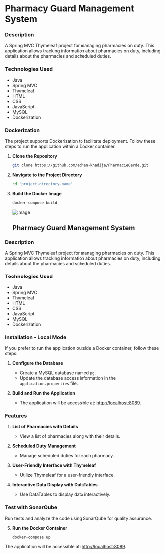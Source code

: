 
# Pharmacy Guard Management System

### Description

A Spring MVC Thymeleaf project for managing pharmacies on duty. This application allows tracking information about pharmacies on duty, including details about the pharmacies and scheduled duties.

### Technologies Used

- Java
- Spring MVC
- Thymeleaf
- HTML
- CSS
- JavaScript
- MySQL
- Dockerization

### Dockerization

The project supports Dockerization to facilitate deployment. Follow these steps to run the application within a Docker container.

1. **Clone the Repository**
   ```bash
   git clone https://github.com/adnan-khadija/PharmacieGarde.git
   ```

2. **Navigate to the Project Directory**
   ```bash
   cd 'project-directory-name'
   ```

3. **Build the Docker Image**
   ```bash
   docker-compose build
   ```

   ![image](https://github.com/sana7867/Gestion-PharmacieGarde/assets/147515885/d2608096-d76b-4378-91de-3448b6f952e9)

   ## Pharmacy Guard Management System

### Description

A Spring MVC Thymeleaf project for managing pharmacies on duty. This application allows tracking information about pharmacies on duty, including details about the pharmacies and scheduled duties.

### Technologies Used

- Java
- Spring MVC
- Thymeleaf
- HTML
- CSS
- JavaScript
- MySQL
- Dockerization

### Installation - Local Mode

If you prefer to run the application outside a Docker container, follow these steps:

1. **Configure the Database**
   - Create a MySQL database named `pg`.
   - Update the database access information in the `application.properties` file.

2. **Build and Run the Application**
   - The application will be accessible at: [http://localhost:8089](http://localhost:8089).

### Features

1. **List of Pharmacies with Details**
   - View a list of pharmacies along with their details.

2. **Scheduled Duty Management**
   - Manage scheduled duties for each pharmacy.

3. **User-Friendly Interface with Thymeleaf**
   - Utilize Thymeleaf for a user-friendly interface.

4. **Interactive Data Display with DataTables**
   - Use DataTables to display data interactively.

### Test with SonarQube

Run tests and analyze the code using SonarQube for quality assurance.




5. **Run the Docker Container**
   ```bash
   docker-compose up
   ```

The application will be accessible at: [http://localhost:8089](http://localhost:8089).
